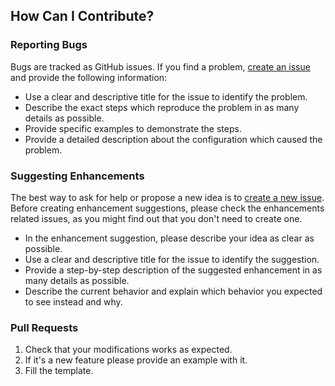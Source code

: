 ## How Can I Contribute?

### Reporting Bugs

Bugs are tracked as GitHub issues. If you find a problem, [create an issue](https://github.com/dani007200964/Commander-API/issues/new?assignees=&labels=bug&template=bug_report.md&title=) and provide the following information:
* Use a clear and descriptive title for the issue to identify the problem.
* Describe the exact steps which reproduce the problem in as many details as possible.
* Provide specific examples to demonstrate the steps.
* Provide a detailed description about the configuration which caused the problem.

### Suggesting Enhancements

The best way to ask for help or propose a new idea is to [create a new issue](https://github.com/dani007200964/Commander-API/issues/new?assignees=&labels=enhancement&template=feature_request.md&title=).
Before creating enhancement suggestions, please check the enhancements related issues, as you might find out that you don't need to create one.

* In the enhancement suggestion, please describe your idea as clear as possible.
* Use a clear and descriptive title for the issue to identify the suggestion.
* Provide a step-by-step description of the suggested enhancement in as many details as possible.
* Describe the current behavior and explain which behavior you expected to see instead and why.

### Pull Requests

1. Check that your modifications works as expected.
2. If it's a new feature please provide an example with it.
3. Fill the template.

